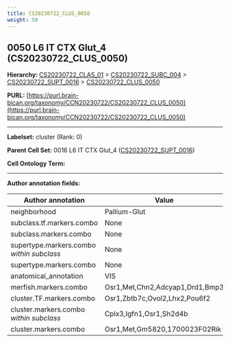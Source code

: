 ```yaml
---
title: CS20230722_CLUS_0050
weight: 50
---
```

## 0050 L6 IT CTX Glut_4 (CS20230722_CLUS_0050)
<b>Hierarchy: </b>
[CS20230722_CLAS_01](../CS20230722_CLAS_01) >
[CS20230722_SUBC_004](../CS20230722_SUBC_004) >
[CS20230722_SUPT_0016](../CS20230722_SUPT_0016) >
[CS20230722_CLUS_0050](../CS20230722_CLUS_0050)

**PURL:** [https://purl.brain-bican.org/taxonomy/CCN20230722/CS20230722_CLUS_0050](https://purl.brain-bican.org/taxonomy/CCN20230722/CS20230722_CLUS_0050)

---


**Labelset:** cluster (Rank: 0)

**Parent Cell Set:** 0016 L6 IT CTX Glut_4 ([CS20230722_SUPT_0016](../CS20230722_SUPT_0016))



**Cell Ontology Term:** 

[MARKER GENES.]: #


---

[TRANSFERRED ANNOTATIONS.]: #


[AUTHOR ANNOTATION FIELDS.]: #


**Author annotation fields:**

| Author annotation | Value |
|-------------------|-------|
|neighborhood|Pallium-Glut|
|subclass.tf.markers.combo|None|
|subclass.markers.combo|None|
|supertype.markers.combo _within subclass_|None|
|supertype.markers.combo|None|
|anatomical_annotation|VIS|
|merfish.markers.combo|Osr1,Met,Chn2,Adcyap1,Drd1,Bmp3|
|cluster.TF.markers.combo|Osr1,Zbtb7c,Ovol2,Lhx2,Pou6f2|
|cluster.markers.combo _within subclass_|Cplx3,Igfn1,Osr1,Sh2d4b|
|cluster.markers.combo|Osr1,Met,Gm5820,1700023F02Rik|

